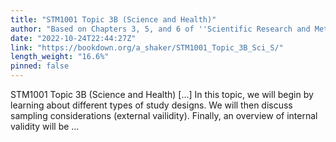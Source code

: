 ```yaml
---
title: "STM1001 Topic 3B (Science and Health)"
author: "Based on Chapters 3, 5, and 6 of ''Scientific Research and Methodology'' by Peter K. Dunn (Dunn 2021)"
date: "2022-10-24T22:44:27Z"
link: "https://bookdown.org/a_shaker/STM1001_Topic_3B_Sci_S/"
length_weight: "16.6%"
pinned: false
---
```


STM1001 Topic 3B (Science and Health) [...] In this topic, we will begin by learning about different types of study designs. We will then discuss sampling considerations (external vailidity). Finally, an overview of internal validity will be ...
